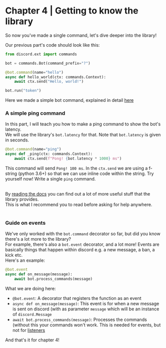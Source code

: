 # Chapter 4 | Getting to know the library

So now you've made a single command, let's dive deeper into the library!

Our previous part's code should look like this:
```python
from discord.ext import commands

bot = commands.Bot(command_prefix="?")

@bot.command(name="hello")
async def hello_world(ctx: commands.Context):
    await ctx.send("Hello, world!")

bot.run("token")
```

Here we made a simple bot command, explained in detail [here](./chapter-3-online)

### A simple ping command
In this part, I will teach you how to make a ping command to show the bot's latency. <br>
We will use the library's `bot.latency` for that. Note that `bot.latency` is given in seconds.

```python
@bot.command(name="ping")
async def _ping(ctx: commands.Context):
    await ctx.send(f"Pong! {bot.latency * 1000} ms")
```

This command will send `Pong! 100 ms`. In the `ctx.send` we are using a f-string (python 3.6+) so that we can use inline code within the string.
Try yourself now! Write a single `ping` command.<br><br>

By [reading the docs](https://discordpy.readthedocs.io/en/stable/) you can find out a lot of more useful stuff that the library provides. <br>
This is what I recommend you to read before asking for help anywhere. <br><br>

### Guide on events
We've only worked with the `bot.command` decorator so far, but did you know there's a lot more to the library?<br>
For example, there's also a `bot.event` decorator, and a lot more! Events are basically things that happen within discord e.g. a new message, a ban, a kick etc. <br>
Here's an example:

```python
@bot.event
async def on_message(message):
    await bot.process_commands(message)
```

What we are doing here:
- `@bot.event`: A decorator that registers the function as an event
- `async def on_message(message)`: This event is for when a new message is sent on discord (with as parameter `message` which will be an instance of `discord.Message`
- `await bot.process_commands(message)`: Processes the commands (without this your commands won't work. This is needed for events, but not for [listeners](https://discordpy.readthedocs.io/en/stable/ext/commands/api.html?highlight=listener#discord.ext.commands.Bot.add_listener)

And that's it for chapter 4!

